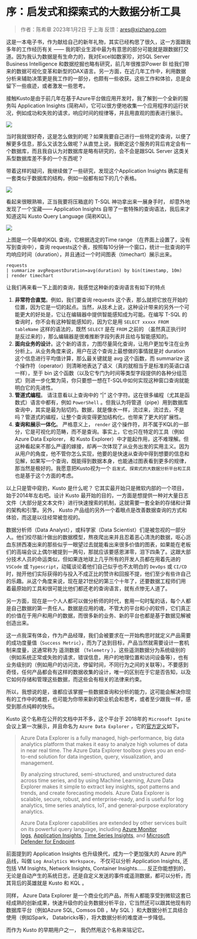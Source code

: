 # 序：启发式和探索式的大数据分析工具

> 作者：陈希章  2023年1月2日 于上海 
> 反馈：[ares@xizhang.com](mailto:ares@xizhang.com)

这是一本电子书，作为献给自己的新年礼物，其实已经构思了很久，这一方面跟我多年的工作经历有关 —— 我的职业生涯中最为有意思的部分可能就是跟数据打交道。因为我认为数据是有生命力的，我对Excel如数家珍，对SQL Server Business Intelligence 和数据挖掘也略有研究，前几年很推崇Power BI 给我们带来的数据可视化变革和新型的DAX语言。另一方面，在近几年工作中，利用数据分析来辅助决策更是我工作的一部分，也颇有一些收获。这些工作和体验，总是会留下一些痕迹，或者激发一些思考。

接触Kusto是由于前几年在基于Azure平台做应用开发时，我了解到一个全新的服务叫 Application Insights (简称AI)，它可以很方便地收集一个应用程序的运行状况，例如成功和失败的请求，响应时间的规律等，并且用直观的图表进行展示。

![](images/Pasted%20image%2020230102090226.png)

当时我就很好奇，这是怎么做到的呢？如果我要自己进行一些特定的查询，以便了解更多信息，那么又该怎么做呢？从直觉上说，我断定这个服务的背后肯定会有一个数据库，而且我自认为对数据库是略有研究的，会不会是跟SQL Server 这类关系型数据库差不多的一个东西呢？

带着这样的疑问，我继续做了一些研究，发现这个Application Insights 确实是有一套类似于数据库的结构，例如一般都有如下的几个表格。

![](images/Pasted%20image%2020230102090629.png)

看起来很眼熟嘛，正当我要将压箱底的 T-SQL 神功拿出来一展身手时， 却意外地发现了一个宝藏—— Application Insights 自带了一套特殊的查询语法，我后来才知道这叫 Kusto Query Language (简称KQL)。

![](images/Pasted%20image%2020230102091035.png)

上图是一个简单的KQL 查询，它根据选定的Time range （在界面上设置了，没有写到查询中），查询 requests这个表，按照每10分钟一个窗口，统计一批查询的平均响应时间（duration），并且通过一个时间图表（timechart）展示出来。

```
requests
| summarize avgRequestDuration=avg(duration) by bin(timestamp, 10m) 
| render timechart
```

让我们再来看一下上面的查询，我感觉这种新的查询语言有如下的特点

1. **非常符合直觉**。例如，我们要查询 requests 这个表，那么就把它放在开始的位置，因为它是一切的起点。当然，从技术上说，这种设计带来的另外一个可能更大的好处是，它让在编辑器中提供智能感知成为可能。在编写 T-SQL 的查询时，你不会有这种智能感知的，因为它是用 `SELECT xxxxx FROM tableName` 这样的语法的，既然 `SELECT` 是在 `FROM` 之前的 （虽然真正执行时是反过来的），那么编辑器是很难推断字段列表并且给与智能感知的。
2. **面向业务的设计**。这个新的语言，力图尽量简化查询，让用户更加专注在业务分析上。从业务角度来说，用户在这个查询上最想做的事情就是对 duration 这个信息进行平均值计算，那么最关键就是 avg 这个函数，而 summarize 这个操作符（operator）则清晰地表达了语义（真的就相当于是标准的英语口语一样），至于 bin 这个函数（以及它专门为时间等类型字段提供的各种分组范式）则进一步化繁为简，你只要想一想在T-SQL中如何实现这种窗口查询就能明白它的先进性。
3. **管道式编程**。 请注意看以上查询中的 “|” 这个字符。这在很多编程（尤其是函数式）语言中都有，例如 `PowerShell` 。但我认为将管道（pipe）用到数据库查询中，其实是最为贴切的。数据，就是像水一样，流过来，流过去，不是吗？管道式的编程，让整个查询变得更加结构化，也带来了更大的扩展性。
4. **查询和展示一体化**。 严格意义上， `render` 这个操作符，并不属于KQL的一部分，它是可视化的范畴，而不是查询。事实上，它也只在特定的工具（例如Azure Data Explorer， 和 Kusto Explorer）中才能起作用，这不难理解。但这种看起来不那么严谨的嫁接，却再一次体现了从业务出发的实用主义。因为从用户的角度，他不管你怎么实现，他要的是快速从查询中得到想要的信息和见解，如果写一个查询，既能得到数据本身，也能通过图表看到更多的规律，那当然是极好的。我愿意把Kusto视为一个 `启发式、探索式的大数据分析平台和工具` 也是基于这个方面的考虑。


以上只是管中窥豹，Kusto 是什么呢？ 它其实最开始只是微软内部的一个项目，始于2014年左右吧。设计 Kusto 最开始的目的，一方面是想提供一种对大量日志文件（大部分是文本文件）进行快速搜索的机制，这就需要一套全新的存储和计算的架构和引擎。另外， Kusto 产品组的另外一个着眼点是改善数据查询的方式和体验，而这是以往经常被忽视的。
 
数据分析师（Data Analyst），或科学家（Data Scientist）们是被忽视的一部分人。他们绞尽脑汁做出的数据模型，熬夜爬出来并且忍着恶心清洗的数据，呕心沥血东拼西凑出来的那些似乎一眼望过去就能看出来很多价值的图表，如果能在老板们的高端会议上偶尔被提到一两句，那就应该要感恩涕零，泪下四条了。这跟大部分技术人员的命运类似，但如果连地球上几乎所有的开发人员都在用着先进的 `VSCode` 或 `Typescript`，动辄谈论着他们自己似乎也不太明白的 `DevOps` 或 `CI/CD` 时，抛开他们实际获得的与投入不成正比的赞许和回报不提，他们至少有些许自己的乐趣。从这个角度来说，现在是21世纪的第三个十年了，还要数据工程师们用着最原始的工具和很可能比他们都还老的查询语言，就有点惨无人道了。

另一方面，现在是一个人人都可以做分析师的时代，套用一句时髦的话，每个人都是自己数据的第一责任人。数据是应用的魂，不管大的平台和小的软件，它们真正的价值在于用户和用户的数据，而很多新的业务、新的平台也都是基于数据见解被创造出来。

这一点我深有体会，作为产品经理，我们会被要求在一开始构思时就定义产品需要的成功度量值（`Success Metric`），而为了达到目标，产品当然就需要设计一套机制来度量，这通常称为 遥测数据  （`Telemetry` ），这些遥测数据分为系统级别的（例如系统正常或失败的请求，错误信息，用户的地理位置和访问设备等），也有业务级别的（例如用户的访问流，停留时间，不同行为之间的关联等）。不要感到奇怪，任何产品都会有这样的数据收集的设计，唯一的区别在于它是否告知，以及它如何存储和管理这些数据，而这些会有相关的法律来约束。

所以，我想说的是，谁都应该掌握一些数据查询和分析的能力，这可能会解决你现有的工作中的难题，也可能为你带来新的职业机会和思考，或者至少跟我一样，感受到那点纯粹的快乐。

Kusto 这个名称在公开的文档中并不多，这个平台于 2018年的 `Microsoft Ignite` 会议上第一次展示，并且命名为 `Azure Data Explorer` ，它的[官方定义](https://learn.microsoft.com/en-us/azure/data-explorer/data-explorer-overview)如下。

> Azure Data Explorer is a fully managed, high-performance, big data analytics platform that makes it easy to analyze high volumes of data in near real time. The Azure Data Explorer toolbox gives you an end-to-end solution for data ingestion, query, visualization, and management.
> 
> By analyzing structured, semi-structured, and unstructured data across time series, and by using Machine Learning, Azure Data Explorer makes it simple to extract key insights, spot patterns and trends, and create forecasting models. Azure Data Explorer is scalable, secure, robust, and enterprise-ready, and is useful for log analytics, time series analytics, IoT, and general-purpose exploratory analytics.
> 
> Azure Data Explorer capabilities are extended by other services built on its powerful query language, including [Azure Monitor logs](https://learn.microsoft.com/en-us/azure/log-analytics/), [Application Insights](https://learn.microsoft.com/en-us/azure/application-insights/), [Time Series Insights](https://learn.microsoft.com/en-us/azure/time-series-insights/), and [Microsoft Defender for Endpoint](https://learn.microsoft.com/en-us/microsoft-365/security/defender-endpoint/microsoft-defender-endpoint).

前面提到的 Application Insights 也升级换代，成为一个更加强大的 Azure 的产品线，叫做 `Log Analytics Workspace`， 不仅可以分析 Application Insights, 还包括 VM Insights,  Network Insights, Container Insights......  反正你能想到的，无论是自动产生的系统日志，还是自定义发送的事件或遥测数据，都可以分析，而其背后的英雄就是 Kusto 和 KQL 。

同样， Azure Data Explorer 是一个商业化的产品，所有人都能享受到微软这套已经成熟的创新成果，快速升级你的业务数据分析平台，它当然还可以跟其他现有的数据库平台（例如Azure SQL, Comsos DB ，My SQL ）和大数据分析工具结合使用（例如Spark， Databricks等），将大数据分析的难度进一步降低。

而作为 Kusto 的早期用户之一， 我仍然用这个名称来铭记它。
